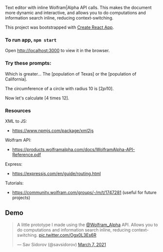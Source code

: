 Text editor with inline Wolfram|Alpha API calls. This makes the document more dynamic and interactive, and allows you to do computations and information search inline, reducing context-switching.

This project was bootstrapped with [Create React App](https://github.com/facebook/create-react-app).

### To run app, `npm start`

Open [http://localhost:3000](http://localhost:3000) to view it in the browser.

### Try these prompts:

Which is greater... The [population of Texas] or the [population of California].

The circumference of a circle with radius 10 is [2*pi*10].

Now let's calculate [4 times 12].

### Resources

XML to JS:

- https://www.npmjs.com/package/xml2js

Wolfram API:

- https://products.wolframalpha.com/docs/WolframAlpha-API-Reference.pdf

Express:

- https://expressjs.com/en/guide/routing.html

Tutorials:

- https://community.wolfram.com/groups/-/m/t/1747281 (useful for future projects)

## Demo

<blockquote class="twitter-tweet"><p lang="en" dir="ltr">A little prototype I made using the <a href="https://twitter.com/Wolfram_Alpha?ref_src=twsrc%5Etfw">@Wolfram_Alpha</a> API. Allows you to do computations and information search inline, reducing context-switching. <a href="https://t.co/Ogx0L3Es6R">pic.twitter.com/Ogx0L3Es6R</a></p>&mdash; Sav Sidorov (@savsidorov) <a href="https://twitter.com/savsidorov/status/1368668709259259904?ref_src=twsrc%5Etfw">March 7, 2021</a></blockquote> <script async src="https://platform.twitter.com/widgets.js" charset="utf-8"></script>
